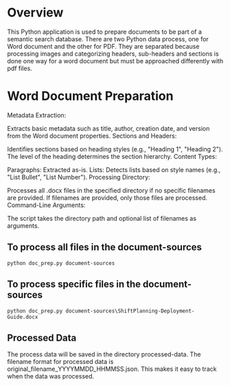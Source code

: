 # Overview

This Python application is used to prepare documents to be part of a semantic search database.  There are two Python data process, one for Word document
and the other for PDF.  They are separated because processing images and categorizing headers, sub-headers and sections is done one way for a word document
but must be approached differently with pdf files.

# Word Document Preparation

Metadata Extraction:

Extracts basic metadata such as title, author, creation date, and version from the Word document properties.
Sections and Headers:

Identifies sections based on heading styles (e.g., "Heading 1", "Heading 2").
The level of the heading determines the section hierarchy.
Content Types:

Paragraphs: Extracted as-is.
Lists: Detects lists based on style names (e.g., "List Bullet", "List Number").
Processing Directory:

Processes all .docx files in the specified directory if no specific filenames are provided.
If filenames are provided, only those files are processed.
Command-Line Arguments:

The script takes the directory path and optional list of filenames as arguments.

## To process all files in the document-sources
`python doc_prep.py document-sources`

## To process specific files in the document-sources
`python doc_prep.py document-sources\ShiftPlanning-Deployment-Guide.docx`

## Processed Data

The process data will be saved in the directory processed-data.  The filename format for processed data is original_filename_YYYYMMDD_HHMMSS.json. This makes it easy to track when the data was processed.
